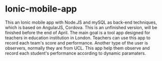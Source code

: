 # Ionic-mobile-app
This an Ionic mobile app with Node.JS and mySQL as back-end techniques, which is based on AngularJS, Cordova. This is an unfinished version, will be finished before the end of April.
The main goal is a tool app designed for teachers in education institution in London. Teachers can use this app to record each team's score and performance. Another type of the user is observers, normally they are from UCL. This app help them observe and record each student's performance according to dynamic paramaters.
